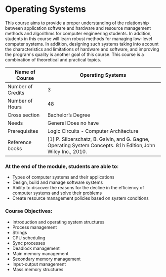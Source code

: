 
# Operating Systems

This course aims to provide a proper understanding of the relationship between application software and hardware and resource management methods and algorithms for computer engineering students. In addition, students in this course will learn robust methods for managing low-level computer systems. In addition, designing such systems taking into account the characteristics and limitations of hardware and software, and improving the program's quality is another goal of this course. This course is a combination of theoretical and practical topics.


| Name of Course |	Operating Systems |
|---|---|
| Number of Credits | 3 |
| Number of Hours | 48 | 
| Cross section | Bachelor’s Degree | 
| Needs | General Does no have |
| Prerequisites | Logic Circuits - Computer Architecture | 
| Reference books | [1] P. Silberschatz, B. Galvin, and G. Gagne, Operating System Concepts. 81h Edition,John Wiley Inc., 2010. |
	
### At the end of the module, students are able to:

- Types of computer systems and their applications
- Design, build and manage software systems
- Ability to discover the reasons for the decline in the efficiency of computer systems and solve their problems
- Create resource management policies based on system conditions
	

### Course Objectives:

- Introduction and operating system structures
- Process management
- Strings
- CPU scheduling
- Sync processes
- Deadlock management
- Main memory management
- Secondary memory management
- Input-output management
- Mass memory structures